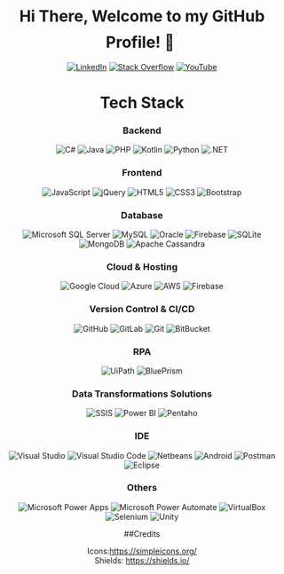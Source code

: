 
<h1 align="center">Hi There, Welcome to my GitHub Profile! 👋 <img height="40"></h1>

<div align=center>
<a href="https://www.linkedin.com/in/karen-delgado-it/"><img src="https://img.shields.io/badge/Linkedin-0077b5?style=flat&logo=linkedin" alt="LinkedIn" /></a>
<a href="https://stackoverflow.com/users/7994352/tana"><img src="https://img.shields.io/badge/Stack Overflow-f48024?style=flat&logo=stackoverflow&logoColor=white" alt="Stack Overflow" /></a>
<a href="https://www.youtube.com/channel/UCTGH9EEl5c0be2sAcqf1d9Q/"><img src="https://img.shields.io/badge/YouTube-FF0000?style=flat&logo=YouTube&logoColor=white" alt="YouTube" /></a>


 
 <h1 align="center">Tech Stack</h1>

<h3 align="center">Backend</h3>


![C#](https://img.shields.io/badge/C%23-239120?style=flat-square&logo=c-sharp&logoColor=white)
![Java](https://img.shields.io/badge/-Java-007396?style=flat-square&logo=java)
![PHP](https://img.shields.io/badge/PHP-777BB4?style=flat-square&logo=php&logoColor=white)
![Kotlin](https://img.shields.io/badge/Kotlin-0095D5?&style=flat-square&logo=kotlin&logoColor=white)
![Python](https://img.shields.io/badge/Python-14354C?style=flat-square&logo=python&logoColor=white)
![.NET](https://img.shields.io/badge/.NET-5C2D91?style=flat-square&logo=.net&logoColor=white)

 
<h3 align="center">Frontend</h3>
 
![JavaScript](https://img.shields.io/badge/-JavaScript-black?style=flat-square&logo=javascript)
![jQuery](https://img.shields.io/badge/jQuery-0769AD?style=flat-square&logo=jquery&logoColor=white)
![HTML5](https://img.shields.io/badge/HTML5-E34F26?style=flat-square&logo=html5&logoColor=white)
![CSS3](https://img.shields.io/badge/CSS3-1572B6?style=flat-square&logo=css3&logoColor=white)
![Bootstrap](https://img.shields.io/badge/-Bootstrap-7952B3?style=flat-square&logo=bootstrap&logoColor=white)

<h3 align="center">Database</h3>

![Microsoft SQL Server](https://img.shields.io/badge/Microsoft%20SQL%20Server-CC2927.svg?style=flat-square&logo=microsoftsqlserver&logoColor=white)
![MySQL](https://img.shields.io/badge/MySQL-4479A1.svg?style=flat-square&logo=mysql&logoColor=white)
![Oracle](https://img.shields.io/badge/Oracle-F80000.svg?style=flat-square&logo=oracle&logoColor=white)
![Firebase](https://img.shields.io/badge/Firebase-FFCA28.svg?style=flat-square&logo=firebase&logoColor=white)
![SQLite](https://img.shields.io/badge/SQLite-003B57.svg?&style=flat-square&logo=sqlite&logoColor=white)
![MongoDB](https://img.shields.io/badge/Mongo%20DB-47A248.svg?style=flat-square&logo=mongodb&logoColor=white)
![Apache Cassandra](https://img.shields.io/badge/Apache%20Cassandra-1287B1.svg?style=flat-square&logo=apachecassandra&logoColor=white) 


<h3 align="center">Cloud & Hosting</h3>

![Google Cloud](https://img.shields.io/badge/Google%20Cloud-4285F4.svg?style=flat-square&logo=googlecloud&logoColor=white)
![Azure](https://img.shields.io/badge/Azure-0078D4?&style=flat-square&logo=microsoftazure&logoColor=white)
![AWS](https://img.shields.io/badge/AWS-E26208.svg?style=flat-square&logo=amazonaws&logoColor=white)
![Firebase](https://img.shields.io/badge/Firebase-FFCA28.svg?style=flat-square&logo=firebase&logoColor=white)

<h3 align="center">Version Control & CI/CD</h3>
 
![GitHub](https://img.shields.io/badge/-GitHub-181717?style=flat-square&logo=github)
![GitLab](https://img.shields.io/badge/GitLab-330F63?style=flat-square&logo=gitlab&logoColor=white)
![Git](https://img.shields.io/badge/-Git-05122A?style=flat-square&logo=git)
![BitBucket](https://img.shields.io/badge/-BitBucket-darkblue?style=flat-square&logo=bitbucket)

<h3 align="center">RPA</h3>
 
![UiPath](https://img.shields.io/badge/UiPath-F05032.svg?&style=flat-square&logo=UiPath&logoColor=white)
![BluePrism](https://img.shields.io/badge/Blue%20Prism-071D49.svg?&style=flat-square&logo=BluePrism&logoColor=white)

<h3 align="center">Data Transformations Solutions</h3>
 
 ![SSIS](https://img.shields.io/badge/Microsoft%20SQL%20Server%20SSIS-CC2927.svg?&style=flat-square&logo=microsoftsqlserver&logoColor=white)
 ![Power BI](https://img.shields.io/badge/Power%20BI-F2C811.svg?&style=flat-square&logo=powerbi&logoColor=white)
 ![Pentaho](https://img.shields.io/badge/Pentaho-025E8C.svg?&style=flat-square&logo=pentaho&logoColor=white)

<h3 align="center">IDE</h3>
 
![Visual Studio](https://img.shields.io/badge/Visual%20Studio-5C2D91.svg?style=flat-square&logo=visualstudio&logoColor=white) 
![Visual Studio Code](https://img.shields.io/badge/-Visual%20Studio%20Code-007ACC?style=flat-square&logo=visual-studio-code&logoColor=white)
![Netbeans](https://img.shields.io/badge/-Eclipse-05122A?style=flat-square&logo=eclipse-ide&logoColor=2C2255)
![Android](https://img.shields.io/badge/Android-3DDC84?style=flat-square&logo=android&logoColor=white)
![Postman](https://img.shields.io/badge/Postman-FF6C37.svg?style=flat-square&logo=postman&logoColor=white)
![Eclipse](https://img.shields.io/badge/Eclipse-2C2255.svg?style=flat-square&logo=eclipseide&logoColor=white)

<h3 align="center">Others</h3>

![Microsoft Power Apps](https://img.shields.io/badge/Microsoft%20Power%20Apps-742774.svg?style=flat-square&logo=powerapps&logoColor=white)
![Microsoft Power Automate](https://img.shields.io/badge/Microsoft%20Power%20Automate-0066FF.svg?style=flat-square&logo=powerautomate&logoColor=white)
![VirtualBox](https://img.shields.io/badge/VirtualBox-183A61.svg?style=flat-square&logo=virtualbox&logoColor=white)
![Selenium](https://img.shields.io/badge/selenium-%2343B02A.svg?style=flat-square&logo=selenium&logoColor=white)
![Unity](https://img.shields.io/badge/Unity-100000?style=flat-square&logo=unity&logoColor=white)
 
 ##Credits
 
Icons:https://simpleicons.org/ <br>
Shields: https://shields.io/
  
  
  











